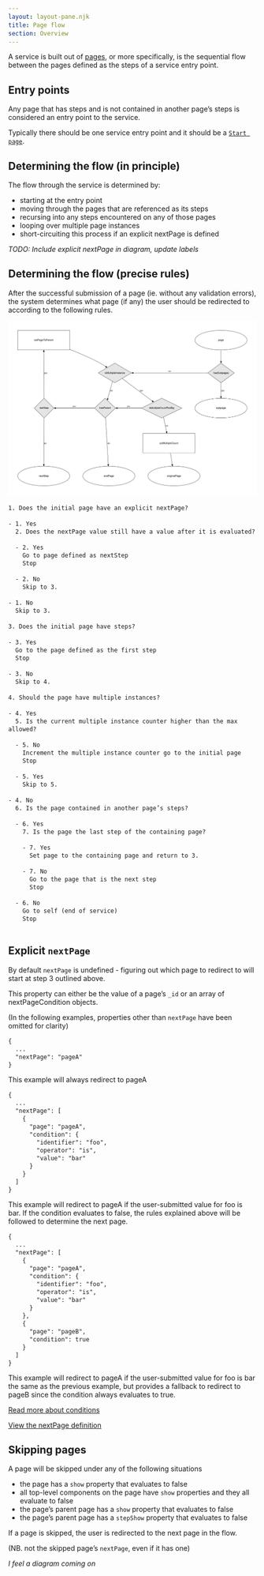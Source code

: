 ```yaml
---
layout: layout-pane.njk
title: Page flow
section: Overview
---
```


A service is built out of [pages](/page), or more specifically, is the sequential flow between the pages defined as the steps of a service entry point.

## Entry points

Any page that has steps and is not contained in another page’s steps is considered an entry point to the service.

Typically there should be one service entry point and it should be a [`Start page`](/page/pageStart).

## Determining the flow (in principle)

The flow through the service is determined by:

- starting at the entry point
- moving through the pages that are referenced as its steps
- recursing into any steps encountered on any of those pages
- looping over multiple page instances
- short-circuiting this process if an explicit nextPage is defined 

*TODO: Include explicit nextPage in diagram, update labels*

## Determining the flow (precise rules)

After the successful submission of a page (ie. without any validation errors), the system determines what page (if any) the user should be redirected to according to the following rules.

[![Page flow diagram](page-flow.svg)](page-flow.svg)

```
1. Does the initial page have an explicit nextPage?

- 1. Yes
  2. Does the nextPage value still have a value after it is evaluated?

  - 2. Yes
    Go to page defined as nextStep
    Stop

  - 2. No
    Skip to 3.

- 1. No
  Skip to 3.

3. Does the initial page have steps?

- 3. Yes
  Go to the page defined as the first step
  Stop

- 3. No
  Skip to 4.

4. Should the page have multiple instances?

- 4. Yes
  5. Is the current multiple instance counter higher than the max allowed?

  - 5. No
    Increment the multiple instance counter go to the initial page
    Stop

  - 5. Yes
    Skip to 5.

- 4. No
  6. Is the page contained in another page’s steps?

  - 6. Yes
    7. Is the page the last step of the containing page?

    - 7. Yes
      Set page to the containing page and return to 3.

    - 7. No
      Go to the page that is the next step
      Stop

  - 6. No
    Go to self (end of service)
    Stop


```

## Explicit `nextPage`

By default `nextPage` is undefined - figuring out which page to redirect to will start at step 3 outlined above.

This property can either be the value of a page’s `_id` or an array of nextPageCondition objects.

(In the following examples, properties other than `nextPage` have been omitted for clarity)


```
{
  ...
  "nextPage": "pageA"
}
```

This example will always redirect to pageA
 
```
{
  ...
  "nextPage": [
    {
      "page": "pageA",
      "condition": {
        "identifier": "foo",
        "operator": "is",
        "value": "bar"
      }
    }
  ]
}
```

This example will redirect to pageA if the user-submitted value for foo is bar. If the condition evaluates to false, the rules explained above will be followed to determine the next page.

```
{
  ...
  "nextPage": [
    {
      "page": "pageA",
      "condition": {
        "identifier": "foo",
        "operator": "is",
        "value": "bar"
      }
    },
    {
      "page": "pageB",
      "condition": true
    }
  ]
}
```

This example will redirect to pageA if the user-submitted value for foo is bar the same as the previous example, but provides a fallback to redirect to pageB since the condition always evaluates to true.

[Read more about conditions](/overview/logic)

[View the nextPage definition](/definition/nextPage)

## Skipping pages

A page will be skipped under any of the following situations

- the page has a `show` property that evaluates to false
- all top-level components on the page have `show` properties and they all evaluate to false
- the page’s parent page has a `show` property that evaluates to false
- the page’s parent page has a `stepShow` property that evaluates to false

If a page is skipped, the user is redirected to the next page in the flow.

(NB. not the skipped page’s `nextPage`, even if it has one)

*I feel a diagram coming on*

